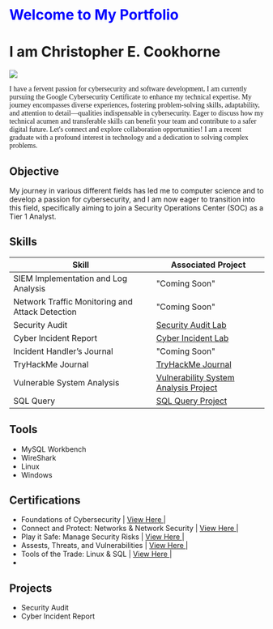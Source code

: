 <h1 style="color:#0000FF"> Welcome to My Portfolio</h1>
    
# I am Christopher E. Cookhorne
<a href="https://linkedin.com/in/ccookhorne"><img src="https://img.shields.io/badge/-LinkedIn-0072b1?&style=for-the-badge&logo=linkedin&logoColor=white" /></a>

<p style="font-family:Verdana"> I have a fervent passion for cybersecurity and software development, I am currently pursuing the Google Cybersecurity Certificate to enhance my technical expertise. My journey encompasses diverse experiences, fostering problem-solving skills, adaptability, and attention to detail—qualities indispensable in cybersecurity. Eager to discuss how my technical acumen and transferable skills can benefit your team and contribute to a safer digital future. Let's connect and explore collaboration opportunities!
I am a recent graduate with a profound interest in technology and a dedication to solving complex problems.</p>

## Objective

My journey in various different fields has led me to computer science and to develop a passion for cybersecurity, and I am now eager to transition into this field, specifically aiming to join a Security Operations Center (SOC) as a Tier 1 Analyst.

## Skills


| Skill                                         | Associated Project         |
|-----------------------------------------------|----------------------------|
| SIEM Implementation and Log Analysis          | "Coming Soon"              |
| Network Traffic Monitoring and Attack Detection | "Coming Soon"            |
| Security Audit                                |  <a href="https://docs.google.com/document/d/1xOzyQlXLb0aN1TxZT74ORzvUoVnRThBbqSj3PJdKYaY/edit?usp=sharing"> Security Audit Lab <a/> |
| Cyber Incident Report                         |  <a href="https://docs.google.com/document/d/1YFENsZdkMdx2qvb1FfB2ITGaMTF8UDHCKDH-Oj0WoJs/edit?usp=sharing&resourcekey=0-JAhI-Z3oiXQ1YCX71rpnOQ"> Cyber Incident Lab <a/> | 
| Incident Handler’s Journal                    |  "Coming Soon"            |
| TryHackMe Journal                             |  <a href="https://docs.google.com/document/d/1-U7GcbK7Y0u3pXF_kKb6_PtnwSp4162fftcuuOX4mtY/edit?usp=sharing"> TryHackMe Journal <a/> |            
| Vulnerable System Analysis                    |  <a href="https://docs.google.com/document/d/1faEXbq2U-HzQPQkE3kt2rXNZyR5qUEdj6dfY5ZMhEgM/edit?usp=sharing"> Vulnerability System Analysis Project <a/> |          |
| SQL Query                                     |  <a href="https://docs.google.com/document/d/1gKeaSIkg6nv5l9e9R5xvjtS4VVgNn24-qwMJSUJ6k2Q/edit?usp=sharing"> SQL Query Project <a/> |           


## Tools

- MySQL Workbench
- WireShark
- Linux
- Windows

## Certifications
- Foundations of Cybersecurity                     | <a href="https://coursera.org/share/17556516acd28bdaca13cf7edf51c33f"> View Here <a/> |
- Connect and Protect: Networks & Network Security | <a href="https://coursera.org/share/74b164d7ecc927cdaa57b8f863611a58"> View Here <a/> |
- Play it Safe: Manage Security Risks              | <a href="https://coursera.org/share/68b1da3393aa42d050762855237d04e9"> View Here <a/> |
- Assests, Threats, and Vulnerabilities            | <a href="https://coursera.org/share/f39cef00355e94d5d71a02130e377d1e"> View Here <a/> |
- Tools of the Trade: Linux & SQL                  | <a href="https://coursera.org/share/dfbe2d79a746e1d0b324f7564f6a3539"> View Here <a/> |
- 

## Projects
- Security Audit
- Cyber Incident Report
  
